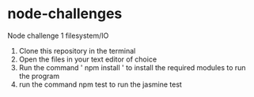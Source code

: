  # node-challenges
Node challenge 1 filesystem/IO

1. Clone this repository in the terminal
2. Open the files in your text editor of choice
3. Run the command ' npm install '  to install the required modules to run the program
4. run the command npm test to run the jasmine test 
